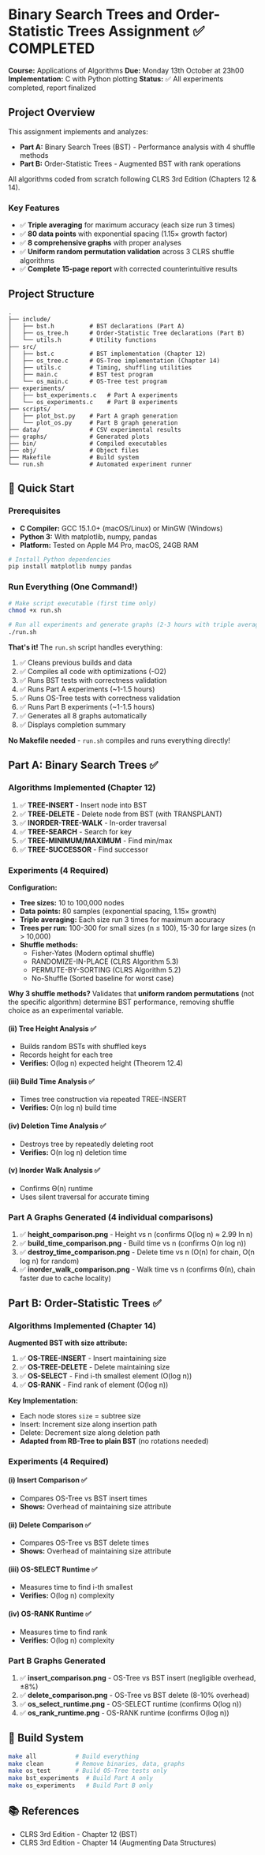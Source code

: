 # Binary Search Trees and Order-Statistic Trees Assignment ✅ COMPLETED

**Course:** Applications of Algorithms
**Due:** Monday 13th October at 23h00
**Implementation:** C with Python plotting
**Status:** ✅ All experiments completed, report finalized

## Project Overview

This assignment implements and analyzes:
- **Part A:** Binary Search Trees (BST) - Performance analysis with 4 shuffle methods
- **Part B:** Order-Statistic Trees - Augmented BST with rank operations

All algorithms coded from scratch following CLRS 3rd Edition (Chapters 12 & 14).

### Key Features
- ✅ **Triple averaging** for maximum accuracy (each size run 3 times)
- ✅ **80 data points** with exponential spacing (1.15× growth factor)
- ✅ **8 comprehensive graphs** with proper analyses
- ✅ **Uniform random permutation validation** across 3 CLRS shuffle algorithms
- ✅ **Complete 15-page report** with corrected counterintuitive results

## Project Structure

```
.
├── include/
│   ├── bst.h          # BST declarations (Part A)
│   ├── os_tree.h      # Order-Statistic Tree declarations (Part B)
│   └── utils.h        # Utility functions
├── src/
│   ├── bst.c          # BST implementation (Chapter 12)
│   ├── os_tree.c      # OS-Tree implementation (Chapter 14)
│   ├── utils.c        # Timing, shuffling utilities
│   ├── main.c         # BST test program
│   └── os_main.c      # OS-Tree test program
├── experiments/
│   ├── bst_experiments.c   # Part A experiments
│   └── os_experiments.c    # Part B experiments
├── scripts/
│   ├── plot_bst.py    # Part A graph generation
│   └── plot_os.py     # Part B graph generation
├── data/              # CSV experimental results
├── graphs/            # Generated plots
├── bin/               # Compiled executables
├── obj/               # Object files
├── Makefile           # Build system
└── run.sh             # Automated experiment runner
```

## 🚀 Quick Start

### Prerequisites
- **C Compiler:** GCC 15.1.0+ (macOS/Linux) or MinGW (Windows)
- **Python 3:** With matplotlib, numpy, pandas
- **Platform:** Tested on Apple M4 Pro, macOS, 24GB RAM

```bash
# Install Python dependencies
pip install matplotlib numpy pandas
```

### Run Everything (One Command!)
```bash
# Make script executable (first time only)
chmod +x run.sh

# Run all experiments and generate graphs (2-3 hours with triple averaging)
./run.sh
```

**That's it!** The `run.sh` script handles everything:
1. ✅ Cleans previous builds and data
2. ✅ Compiles all code with optimizations (-O2)
3. ✅ Runs BST tests with correctness validation
4. ✅ Runs Part A experiments (~1-1.5 hours)
5. ✅ Runs OS-Tree tests with correctness validation
6. ✅ Runs Part B experiments (~1-1.5 hours)
7. ✅ Generates all 8 graphs automatically
8. ✅ Displays completion summary

**No Makefile needed** - `run.sh` compiles and runs everything directly!

## Part A: Binary Search Trees ✅

### Algorithms Implemented (Chapter 12)
1. ✅ **TREE-INSERT** - Insert node into BST
2. ✅ **TREE-DELETE** - Delete node from BST (with TRANSPLANT)
3. ✅ **INORDER-TREE-WALK** - In-order traversal
4. ✅ **TREE-SEARCH** - Search for key
5. ✅ **TREE-MINIMUM/MAXIMUM** - Find min/max
6. ✅ **TREE-SUCCESSOR** - Find successor

### Experiments (4 Required)

**Configuration:**
- **Tree sizes:** 10 to 100,000 nodes
- **Data points:** 80 samples (exponential spacing, 1.15× growth)
- **Triple averaging:** Each size run 3 times for maximum accuracy
- **Trees per run:** 100-300 for small sizes (n ≤ 100), 15-30 for large sizes (n > 10,000)
- **Shuffle methods:**
  - Fisher-Yates (Modern optimal shuffle)
  - RANDOMIZE-IN-PLACE (CLRS Algorithm 5.3)
  - PERMUTE-BY-SORTING (CLRS Algorithm 5.2)
  - No-Shuffle (Sorted baseline for worst case)

**Why 3 shuffle methods?** Validates that **uniform random permutations** (not the specific algorithm) determine BST performance, removing shuffle choice as an experimental variable.

#### (ii) Tree Height Analysis ✅
- Builds random BSTs with shuffled keys
- Records height for each tree
- **Verifies:** O(log n) expected height (Theorem 12.4)

#### (iii) Build Time Analysis ✅
- Times tree construction via repeated TREE-INSERT
- **Verifies:** O(n log n) build time

#### (iv) Deletion Time Analysis ✅
- Destroys tree by repeatedly deleting root
- **Verifies:** O(n log n) deletion time

#### (v) Inorder Walk Analysis ✅
- Confirms Θ(n) runtime
- Uses silent traversal for accurate timing

### Part A Graphs Generated (4 individual comparisons)
1. ✅ **height_comparison.png** - Height vs n (confirms O(log n) ≈ 2.99 ln n)
2. ✅ **build_time_comparison.png** - Build time vs n (confirms O(n log n))
3. ✅ **destroy_time_comparison.png** - Delete time vs n (O(n) for chain, O(n log n) for random)
4. ✅ **inorder_walk_comparison.png** - Walk time vs n (confirms Θ(n), chain faster due to cache locality)

## Part B: Order-Statistic Trees ✅

### Algorithms Implemented (Chapter 14)

**Augmented BST with size attribute:**
1. ✅ **OS-TREE-INSERT** - Insert maintaining size
2. ✅ **OS-TREE-DELETE** - Delete maintaining size
3. ✅ **OS-SELECT** - Find i-th smallest element (O(log n))
4. ✅ **OS-RANK** - Find rank of element (O(log n))

**Key Implementation:**
- Each node stores `size` = subtree size
- Insert: Increment size along insertion path
- Delete: Decrement size along deletion path
- **Adapted from RB-Tree to plain BST** (no rotations needed)

### Experiments (4 Required)

#### (i) Insert Comparison ✅
- Compares OS-Tree vs BST insert times
- **Shows:** Overhead of maintaining size attribute

#### (ii) Delete Comparison ✅
- Compares OS-Tree vs BST delete times
- **Shows:** Overhead of maintaining size attribute

#### (iii) OS-SELECT Runtime ✅
- Measures time to find i-th smallest
- **Verifies:** O(log n) complexity

#### (iv) OS-RANK Runtime ✅
- Measures time to find rank
- **Verifies:** O(log n) complexity

### Part B Graphs Generated
1. ✅ **insert_comparison.png** - OS-Tree vs BST insert (negligible overhead, ±8%)
2. ✅ **delete_comparison.png** - OS-Tree vs BST delete (8-10% overhead)
3. ✅ **os_select_runtime.png** - OS-SELECT runtime (confirms O(log n))
4. ✅ **os_rank_runtime.png** - OS-RANK runtime (confirms O(log n))



## 🔧 Build System

```bash
make all           # Build everything
make clean         # Remove binaries, data, graphs
make os_test       # Build OS-Tree tests only
make bst_experiments  # Build Part A only
make os_experiments   # Build Part B only
```

## 📚 References
- CLRS 3rd Edition - Chapter 12 (BST)
- CLRS 3rd Edition - Chapter 14 (Augmenting Data Structures)